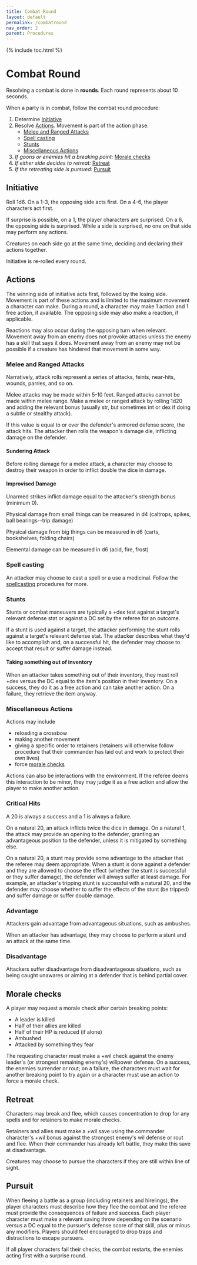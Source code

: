 ```yaml
---
title: Combat Round
layout: default
permalink: /combatround
nav_order: 2
parent: Procedures
---
```

{% include toc.html %}

# Combat Round

Resolving a combat is done in **rounds**. Each round represents about 10 seconds.

When a party is in combat, follow the combat round procedure: 

1. Determine [Initiative](Initiative.md)
2. Resolve [Actions](#Actions). Movement is part of the action phase.
	- [Melee and Ranged Attacks](#Melee%20and%20Ranged%20Attacks)
	- [Spell casting](#Spell%20casting)
	- [Stunts](#Stunts)
	- [Miscellaneous Actions](#Miscellaneous%20Actions)
3. *If goons or enemies hit a breaking point:* [Morale checks](#Morale%20checks)
4. *If either side decides to retreat:* [Retreat](#Retreat)
5. *If the retreating side is pursued:* [Pursuit](#Pursuit)


## Initiative

Roll 1d6. On a 1-3, the opposing side acts first. On a 4-6, the player characters act first. 

If surprise is possible, on a 1, the player characters are surprised. On a 6, the opposing side is surprised. While a side is surprised, no one on that side may perform any actions. 

Creatures on each side go at the same time, deciding and declaring their actions together. 

Initiative is re-rolled every round. 

## Actions

The winning side of initiative acts first, followed by the losing side. Movement is part of these actions and is limited to the maximum movement a character can make. During a round, a character may make 1 action and 1 free action, if available. The opposing side may also make a reaction, if applicable. 

Reactions may also occur during the opposing turn when relevant. Movement away from an enemy does not provoke attacks unless the enemy has a skill that says it does. Movement away from an enemy may not be possible if a creature has hindered that movement in some way.

### Melee and Ranged Attacks

Narratively, attack rolls represent a series of attacks, feints, near-hits, wounds, parries, and so on.

Melee attacks may be made within 5-10 feet. Ranged attacks cannot be made within melee range. Make a melee or ranged attack by rolling 1d20 and adding the relevant bonus (usually str, but sometimes int or dex if doing a subtle or stealthy attack).

If this value is equal to or over the defender's armored defense score, the attack hits. The attacker then rolls the weapon's damage die, inflicting damage on the defender. 

#### Sundering Attack 

Before rolling damage for a melee attack, a character may choose to destroy their weapon in order to inflict double the dice in damage. 

#### Improvised Damage

Unarmed strikes inflict damage equal to the attacker's strength bonus (minimum 0).

Physical damage from small things can be measured in d4 (caltrops, spikes, ball bearings--trip damage)

Physical damage from big things can be measured in d6 (carts, bookshelves, folding chairs)

Elemental damage can be measured in d6 (acid, fire, frost)

### Spell casting

An attacker may choose to cast a spell or a use a medicinal. Follow the [spellcasting](spellcasting.md) procedures for more.

### Stunts

Stunts or combat maneuvers are typically a +dex test against a target's relevant defense stat or against a DC set by the referee for an outcome.

If a stunt is used against a target, the attacker performing the stunt rolls against a target's relevant defense stat. The attacker describes what they'd like to accomplish and, on a successful hit, the defender may choose to accept that result or suffer damage instead.

#### Taking something out of inventory

When an attacker takes something out of their inventory, they must roll +dex versus the DC equal to the item's position in their inventory. On a success, they do it as a free action and can take another action. On a failure, they retrieve the item anyway. 

### Miscellaneous Actions

Actions may include

- reloading a crossbow 
- making another movement
- giving a specific order to retainers (retainers will otherwise follow procedure that their commander has laid out and work to protect their own lives)
- force [morale checks](#Morale%20checks) 

Actions can also be interactions with the environment. If the referee deems this interaction to be minor, they may judge it as a free action and allow the player to make another action. 


### Critical Hits

A 20 is always a success and a 1 is always a failure.

On a natural 20, an attack inflicts twice the dice in damage. On a natural 1, the attack may provide an opening to the defender, granting an advantageous position to the defender, unless it is mitigated by something else.

On a natural 20, a stunt may provide some advantage to the attacker that the referee may deem appropriate. When a stunt is done against a defender and they are allowed to choose the effect (whether the stunt is successful or they suffer damage), the defender will always suffer at least damage. For example, an attacker's tripping stunt is successful with a natural 20, and the defender may choose whether to suffer the effects of the stunt (be tripped) and suffer damage or suffer double damage.


### Advantage

Attackers gain advantage from advantageous situations, such as ambushes. 

When an attacker has advantage, they may choose to perform a stunt and an attack at the same time. 

### Disadvantage 

Attackers suffer disadvantage from disadvantageous situations, such as being caught unawares or aiming at a defender that is behind partial cover. 



## Morale checks
A player may request a morale check after certain breaking points: 

- A leader is killed 
- Half of their allies are killed 
- Half of their HP is reduced (if alone)
- Ambushed
- Attacked by something they fear

The requesting character must make a +wil check against the enemy leader's (or strongest remaining enemy's) willpower defense. On a success, the enemies surrender or rout; on a failure, the characters must wait for another breaking point to try again or a character must use an action to force a morale check.

## Retreat

Characters may break and flee, which causes concentration to drop for any spells and for retainers to make morale checks. 

Retainers and allies must make a +wil save using the commander character's +wil bonus against the strongest enemy's wil defense or rout and flee. When their commander has already left battle, they make this save at disadvantage. 

Creatures may choose to pursue the characters if they are still within line of sight. 

## Pursuit

When fleeing a battle as a group (including retainers and hirelings), the player characters must describe how they flee the combat and the referee must provide the consequences of failure and success. Each player character must make a relevant saving throw depending on the scenario versus a DC equal to the pursuer's defense score of that skill, plus or minus any modifiers. Players should feel encouraged to drop traps and distractions to escape pursuers.

If all player characters fail their checks, the combat restarts, the enemies acting first with a surprise round.
